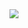 <img src="https://i.imgur.com/k0Tua34.gif" style="display: flex; align-items: center; justify-content: center;">
